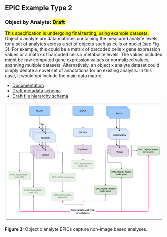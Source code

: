 ## EPIC Example Type 2
### Object by Analyte: <mark>Draft</mark>

<mark>This specification is undergoing final testing, using example datasets.</mark>
Object x analyte are data matrices containing the measured analyte levels for a set of analytes across a set of objects such as cells or nuclei (see Fig 3). For example, this could be a matrix of barcoded cells x gene expression values or a matrix of barcoded cells x metabolite levels. The values included might be raw computed gene expression values or normalized values, spanning multiple datasets. Alternatively, an object x analyte dataset could simply denote a novel set of annotations for an existing analysis. In this case, it would _not_ include the main data matrix.

- [Documentation](https://docs.google.com/document/d/1TkmleE99wpynqSa0MS47Z8Q2vG1ru47fNFl-5KFJKoo/edit?tab=t.0#heading=h.1u82i4axggee)
- [Draft metadata schema](https://docs.google.com/spreadsheets/d/1sMMyKtrxD_PO4TVj0JhOpeLF0fRYe2Fjmxnhp-fNzdM/edit?gid=0#gid=0)
- [Draft file hierarchy schema](https://docs.google.com/spreadsheets/d/1D7bqjQvItGj6oOlf3BRIxF_M_64CucSeanICFPolK-c/edit?gid=37240204#gid=37240204)

![EPICs Figure 3](EPICs-Fig3.png)

**Figure 3:** Object x analyte EPICs capture non-image based analyses.
